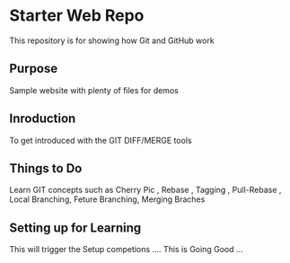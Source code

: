# Starter Web Repo

This repository is for showing how Git and GitHub work

## Purpose

Sample website with plenty of files for demos

## Inroduction

To get introduced with the GIT DIFF/MERGE tools

## Things to Do

Learn GIT concepts such as Cherry Pic , Rebase , Tagging , Pull-Rebase , Local Branching, Feture Branching, Merging Braches

## Setting up for Learning

This will trigger the Setup competions ....
This is Going Good ...
